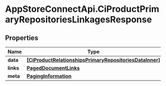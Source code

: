 # AppStoreConnectApi.CiProductPrimaryRepositoriesLinkagesResponse

## Properties

Name | Type | Description | Notes
------------ | ------------- | ------------- | -------------
**data** | [**[CiProductRelationshipsPrimaryRepositoriesDataInner]**](CiProductRelationshipsPrimaryRepositoriesDataInner.md) |  | 
**links** | [**PagedDocumentLinks**](PagedDocumentLinks.md) |  | 
**meta** | [**PagingInformation**](PagingInformation.md) |  | [optional] 


